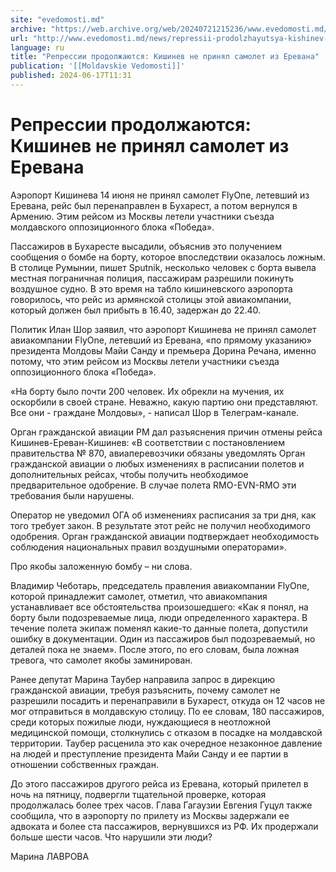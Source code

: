 ```yaml
---
site: "evedomosti.md"
archive: "https://web.archive.org/web/20240721215236/www.evedomosti.md/news/repressii-prodolzhayutsya-kishinev-ne-prinyal-samolet-iz-ere"
url: "http://www.evedomosti.md/news/repressii-prodolzhayutsya-kishinev-ne-prinyal-samolet-iz-ere"
language: ru
title: "Репрессии продолжаются: Кишинев не принял самолет из Еревана"
publication: '[[Moldavskie Vedomosti]]'
published: 2024-06-17T11:31
---
```


# Репрессии продолжаются: Кишинев не принял самолет из Еревана

Аэропорт Кишинева 14 июня не принял самолет FlyOne, летевший из Еревана, рейс был перенаправлен в Бухарест, а потом вернулся в Армению. Этим рейсом из Москвы летели участники съезда молдавского оппозиционного блока «Победа».

Пассажиров в Бухаресте высадили, объяснив это получением сообщения о бомбе на борту, которое впоследствии оказалось ложным. В столице Румынии, пишет Sputnik, несколько человек с борта вывела местная пограничная полиция, пассажирам разрешили покинуть воздушное судно. В это время на табло кишиневского аэропорта говорилось, что рейс из армянской столицы этой авиакомпании, который должен был прибыть в 16.40, задержан до 22.40.

Политик Илан Шор заявил, что аэропорт Кишинева не принял самолет авиакомпании FlyOne, летевший из Еревана, «по прямому указанию» президента Молдовы Майи Санду и премьера Дорина Речана, именно потому, что этим рейсом из Москвы летели участники съезда оппозиционного блока «Победа».

«На борту было почти 200 человек. Их обрекли на мучения, их оскорбили в своей стране. Неважно, какую партию они представляют. Все они - граждане Молдовы», - написал Шор в Телеграм-канале.

Орган гражданской авиации РМ дал разъяснения причин отмены рейса Кишинев-Ереван-Кишинев: «В соответствии с постановлением правительства № 870, авиаперевозчики обязаны уведомлять Орган гражданской авиации о любых изменениях в расписании полетов и дополнительных рейсах, чтобы получить необходимое предварительное одобрение. В случае полета RMO-EVN-RMO эти требования были нарушены.

Оператор не уведомил ОГА об изменениях расписания за три дня, как того требует закон. В результате этот рейс не получил необходимого одобрения. Орган гражданской авиации подтверждает необходимость соблюдения национальных правил воздушными операторами».

Про якобы заложенную бомбу – ни слова.

Владимир Чеботарь, председатель правления авиакомпании FlyOne, которой принадлежит самолет, отметил, что авиакомпания устанавливает все обстоятельства произошедшего: «Как я понял, на борту были подозреваемые лица, люди определенного характера. В течение полета экипаж поменял какие-то данные полета, допустили ошибку в документации. Один из пассажиров был подозреваемый, но деталей пока не знаем». После этого, по его словам, была ложная тревога, что самолет якобы заминирован.

Ранее депутат Марина Таубер направила запрос в дирекцию гражданской авиации, требуя разъяснить, почему самолет не разрешили посадить и перенаправили в Бухарест, откуда он 12 часов не мог отправиться в молдавскую столицу. По ее словам, 180 пассажиров, среди которых пожилые люди, нуждающиеся в неотложной медицинской помощи, столкнулись с отказом в посадке на молдавской территории. Таубер расценила это как очередное незаконное давление на людей и преступление президента Майи Санду и ее партии в отношении собственных граждан.

До этого пассажиров другого рейса из Еревана, который прилетел в ночь на пятницу, подвергли тщательной проверке, которая продолжалась более трех часов. Глава Гагаузии Евгения Гуцул также сообщила, что в аэропорту по прилету из Москвы задержали ее адвоката и более ста пассажиров, вернувшихся из РФ. Их продержали больше шести часов. Что нарушили эти люди?

Марина ЛАВРОВА